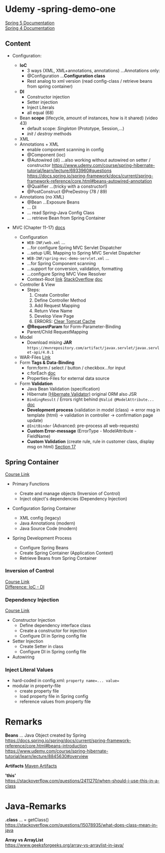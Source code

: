 # Udemy -spring-demo-one

[Spring 5 Documentation](https://docs.spring.io/spring-framework/docs/5.2.9.RELEASE/spring-framework-reference/)  
[Spring 4 Documentation](https://docs.spring.io/spring-framework/docs/4.2.4.RELEASE/spring-framework-reference/html/index.html)
## Content
- Configuration:  
    - **IoC**  
    	- 3 ways (XML, XML+annotations, annotations) ...Annotations only:  
    	- @Configuration ...**Configuration class**  
    	- Rest analog to xml version (read config-class / retrieve beans from spring container)
    - **DI** 
        - Constructor injection
        - Setter injection
        - Inject Literals
        - all equal (68)
    - Bean **scope** (lifecycle, amount of instances, how is it shared) 
    (video 43)  
        - default scope: *Singleton* (Prototype, Session,...)
        - *init* / *destroy* methods
    - XML
    - Annotations + XML   
        - enable component scanning in config
        - @Component (ioc)
        - @Autowired (di)   ...also working without autowired on setter / constructor
        https://www.udemy.com/course/spring-hibernate-tutorial/learn/lecture/6933960#questions   
        https://docs.spring.io/spring-framework/docs/current/spring-framework-reference/core.html#beans-autowired-annotation
        - @Qualifier ...(tricky with a constructor!)
        - @PostConstruct     @PreDestroy (78 / 89)
    - Annotations (no XML)  
        - @Bean ...Exposure Beans
        - ... DI  
        - ... read Spring-Java Config Class
        - ... retrieve  Bean from Spring Container  
        
- MVC (Chapter 11-17) [docs](https://docs.spring.io/spring-framework/docs/current/spring-framework-reference/web.html)  
    - Configuration  
        - `WEB-INF/web.xml` ...
        - ...for configure Spring MVC Servlet Dispatcher
        - ...setup URL Mapping to Spring MVC Servlet Dispatcher
        - `WEB-INF/spring-mvc-demo-servlet.xml` ...
        - ...for Spring Component scanning
        - ...support for conversion, validation, formatting
        - ...configure Spring MVC View Resolver
        - Context-Root [link](https://www.udemy.com/course/spring-hibernate-tutorial/learn/lecture/6724782?%24web_only=true&~channel=email&~stage=published&%24fallback_url=https%3A%2F%2Fwww.udemy.com%2Fcourse%2Fspring-hibernate-tutorial%2Flearn%2F&_branch_match_id=843036747392158573#questions/12748393/&utm_campaign=email&utm_source=sendgrid.com&utm_medium=email)
        [StackOverflow](https://stackoverflow.com/questions/25818429/correct-use-of-getcontextpath-on-jsp)  [doc](https://docs.oracle.com/javaee/1.4/tutorial/doc/JSPIntro7.html)
    - Controller & View  
        - Steps: 
            1. Create Controller 
            1. Define Controller Method
            1. Add Request Mapping
            1. Return View Name
            1. Develop View Page
            1. ERRORS: [Clear Tomcat Cache](https://www.udemy.com/course/spring-hibernate-tutorial/learn/lecture/5609866#questions)
        - **@RequestParam** for Form-Parameter-Binding
        - Parent/Child RequestMapping
    - Model  
        - Download mising **JAR** `https://mvnrepository.com/artifact/javax.servlet/javax.servlet-api/4.0.1`
    - WAR-Files [Link](https://www.udemy.com/course/spring-hibernate-tutorial/learn/lecture/5633776#overview)
    - Form **Tags & Data-Binding**  
      - form:form / select / button / checkbox...for input
      - c:forEach [doc](https://docs.oracle.com/javaee/5/jstl/1.1/docs/tlddocs/c/tld-summary.html)
      - Properties-Files for external data source   
    - Form **Validation**   
    	- Java Bean Validation (specification)  
    	- Hibernate [(Hibernate Validator)](http://hibernate.org/validator/) original ORM also JSR   
    	- `BindingResult` / Errors right behind `@Valid @ModelAttribute...`  [doc](https://docs.spring.io/spring-framework/docs/current/spring-framework-reference/web.html#mvc-ann-methods)  
    	- **Development process** (validation in model (class) -> error msg in template (html) -> validation in controller -> confirmation page update)  
    	- `@InitBinder` (Advanced: pre-process all web-requests)
    	- **Custom Error-message** (ErrorType - ModelAttribute - FieldName)
    	- **Custom Validation** (create rule, rule in customer class, display msg on html) [Section 17](https://www.udemy.com/course/spring-hibernate-tutorial/learn/lecture/6724852#questions/10377626)
      
        
        
        

## Spring Container
[Course Link](https://www.udemy.com/course/spring-hibernate-tutorial/learn/lecture/5181680?start=30#overview)

- Primary Functions 
  - Create and manage objects (Inversion of Control)
  - Inject object's dependencies (Dependency Injection)
 
- Configuration Spring Container 
  - XML config (legacy)
  - Java Annotations (modern)
  - Java Source Code (modern)
 
- Spring Development Process   
  - Configure Spring Beans
  - Create Spring Container (Application Context)
  - Retrieve Beans from Spring Container         
 

### Inversion of Control
[Course Link](https://www.udemy.com/course/spring-hibernate-tutorial/learn/lecture/5181682#overview)  
[Difference: IoC - DI](https://stackoverflow.com/questions/6550700/inversion-of-control-vs-dependency-injection)


### Dependency Injection
[Course Link](https://www.udemy.com/course/spring-hibernate-tutorial/learn/lecture/5205952#overview)

- Constructor Injection  
  - Define dependency interface class
  - Create a constructor for injection
  - Configure DI in Spring config file
- Setter Injection  
  - Create Setter in class
  - Configure DI in Spring config file
- Autowiring 


### Inject Literal Values
- hard-coded in config.xml: `property name=... value=`
- modular in property-file   
  - create property file
  - load property file in Spring config
  - reference values from property file 

 
 
 
# Remarks
**Beans** 
... Java Object created by Spring
https://docs.spring.io/spring/docs/current/spring-framework-reference/core.html#beans-introduction 
https://www.udemy.com/course/spring-hibernate-tutorial/learn/lecture/8845630#overview

**Artifacts** [Maven Artifacts](https://stackoverflow.com/questions/2487485/what-is-a-maven-artifact)

**'this'**  
https://stackoverflow.com/questions/2411270/when-should-i-use-this-in-a-class

# Java-Remarks
**.class** ... = getClass()   
https://stackoverflow.com/questions/15078935/what-does-class-mean-in-java

**Array vs ArrayList**   
https://www.geeksforgeeks.org/array-vs-arraylist-in-java/